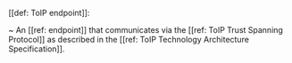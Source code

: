 [[def: ToIP endpoint]]:

~ An [[ref: endpoint]] that communicates via the [[ref: ToIP Trust Spanning Protocol]] as described in the [[ref: ToIP Technology Architecture Specification]].

